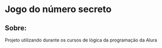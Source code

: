 <h1>Jogo do número secreto</h1>
<h2>Sobre:</h2>
<p>Projeto utilizando durante os cursos de lógica da programação da Alura</p>
